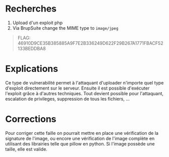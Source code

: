 # Recherches

1. Upload d'un exploit php
2. Via BrupSuite change the MIME type to `image/jpeg`

> FLAG: 46910D9CE35B385885A9F7E2B336249D622F29B267A1771FBACF52133BEDDBA8

# Explications

Ce type de vulnerabilité permet à l'attaquant d'uploader n'importe quel type d'exploit directement sur le serveur.
Ensuite il est possible d'exécuter l'exploit grâce à d'autres techniques.
Tout devient possible pour l'attaquant, escalation de privileges, suppression de tous les fichiers, ... 

# Corrections

Pour corriger cette faille on pourrait mettre en place une vérification de la signature de l'image, ou encore une vérification de l'image complète en utilisant des librairies telle que pillow en python.
Si l'image possède une taille, elle est valide.
